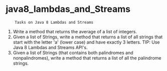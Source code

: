 # java8_lambdas_and_Streams
        Tasks on Java 8 Lambdas and Streams
1. Write a method that returns the average of a list of integers.
2. Given a list of Strings, write a method that returns a list of all strings that
   start with the letter 'a' (lower case) and have exactly 3 letters. TIP: Use Java 8 Lambdas and Streams API's.
3. Given a list of Strings (that contains both palindromes and nonpalindromes), write a method that returns a list of all the palindrome strings.
